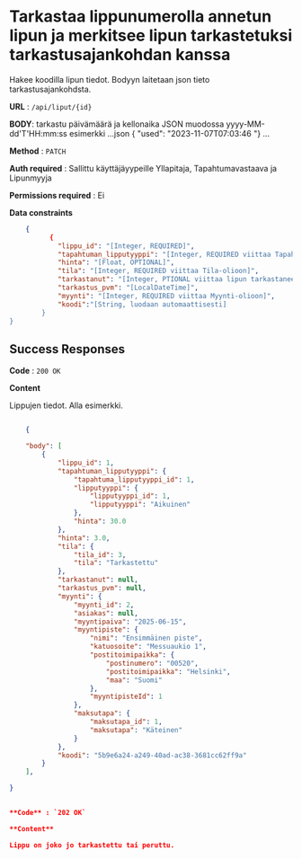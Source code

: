 # Tarkastaa lippunumerolla annetun lipun ja merkitsee lipun tarkastetuksi tarkastusajankohdan kanssa

Hakee koodilla lipun tiedot. Bodyyn laitetaan json tieto tarkastusajankohdsta. 

**URL** : `/api/liput/{id}` 

**BODY**: tarkastu päivämäärä ja kellonaika JSON muodossa yyyy-MM-dd'T'HH:mm:ss
esimerkki
...json
 { 
    "used": "2023-11-07T07:03:46
    "}
...

**Method** : `PATCH`

**Auth required** : Sallittu käyttäjäyypeille Yllapitaja, Tapahtumavastaava ja Lipunmyyja

**Permissions required** : Ei

**Data constraints**

```json
    {
          {
            "lippu_id": "[Integer, REQUIRED]",
            "tapahtuman_lipputyyppi": "[Integer, REQUIRED viittaa Tapahtuman_lipputyyppi-olioon]",
            "hinta": "[Float, OPTIONAL]",
            "tila": "[Integer, REQUIRED viittaa Tila-olioon]",
            "tarkastanut": "[Integer, PTIONAL viittaa lipun tarkastaneeseen Kayttaja-olioon]",
            "tarkastus_pvm": "[LocalDateTime]",
            "myynti": "[Integer, REQUIRED viittaa Myynti-olioon]",
            "koodi":"[String, luodaan automaattisesti]
        }
}
```

## Success Responses

**Code** : `200 OK`

**Content**

Lippujen tiedot. Alla esimerkki.

```json

    {

    "body": [
        {
            "lippu_id": 1,
            "tapahtuman_lipputyyppi": {
                "tapahtuma_lipputyyppi_id": 1,
                "lipputyyppi": {
                    "lipputyyppi_id": 1,
                    "lipputyyppi": "Aikuinen"
                },
                "hinta": 30.0
            },
            "hinta": 3.0,
            "tila": {
                "tila_id": 3,
                "tila": "Tarkastettu"
            },
            "tarkastanut": null,
            "tarkastus_pvm": null,
            "myynti": {
                "myynti_id": 2,
                "asiakas": null,
                "myyntipaiva": "2025-06-15",
                "myyntipiste": {
                    "nimi": "Ensimmäinen piste",
                    "katuosoite": "Messuaukio 1",
                    "postitoimipaikka": {
                        "postinumero": "00520",
                        "postitoimipaikka": "Helsinki",
                        "maa": "Suomi"
                    },
                    "myyntipisteId": 1
                },
                "maksutapa": {
                    "maksutapa_id": 1,
                    "maksutapa": "Käteinen"
                }
            },
            "koodi": "5b9e6a24-a249-40ad-ac38-3681cc62ff9a"
        }
    ],

}

 
**Code** : `202 OK`

**Content**

Lippu on joko jo tarkastettu tai peruttu.

```